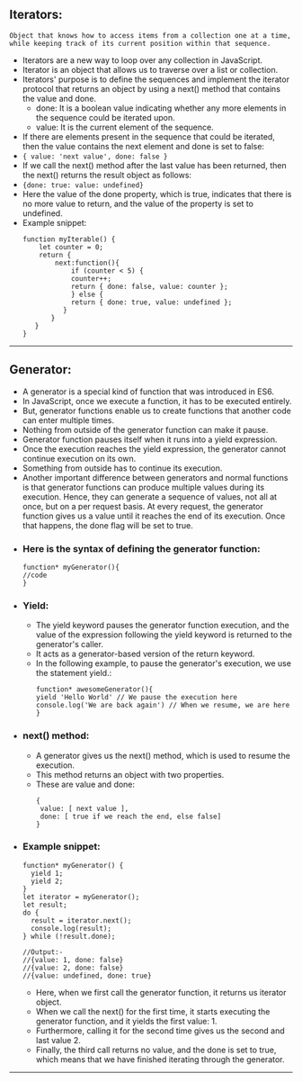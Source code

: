 ## Iterators:
`Object that knows how to access items from a collection one at a time, while keeping track of its current position within that sequence.`
  * Iterators are a new way to loop over any collection in JavaScript.
  * Iterator  is an object that allows us to traverse over a list or collection. 
  * Iterators' purpose is to define the sequences and implement the iterator protocol that returns an object by using a next() method that contains the value and done.
     * done: It is a boolean value indicating whether any more elements in the sequence could be iterated upon.
     * value: It is the current element of the sequence. 
  * If there are elements present in the sequence that could be iterated, then the value contains the next element and done is set to false:
  * `{ value: 'next value', done: false }`
  * If we call the next() method after the last value has been returned, then the next() returns the result object as follows:
  * `{done: true: value: undefined}`
  * Here the value of the done property, which is true, indicates that there is no more value to return, and the value of the property is set to undefined.
  * Example snippet:
    ```
    function myIterable() {
        let counter = 0;
        return {
            next:function(){
                if (counter < 5) {
                counter++;
                return { done: false, value: counter };
                } else {
                return { done: true, value: undefined };
              }
           }
       }
    }
    ```
    

<hr/>

## Generator:
  * A generator is a special kind of function that was introduced in ES6. 
  * In JavaScript, once we execute a function, it has to be executed entirely. 
  * But, generator functions enable us to create functions that another code can enter multiple times. 
  * Nothing from outside of the generator function can make it pause. 
  * Generator function pauses itself when it runs into a yield expression. 
  * Once the execution reaches the yield expression, the generator cannot continue execution on its own. 
  * Something from outside has to continue its execution.
  * Another important difference between generators and normal functions is that generator functions can produce multiple values during its execution. Hence, they can generate a sequence of values, not all at once, but on a per request basis. At every request, the generator function gives us a value until it reaches the end of its execution. Once that happens, the done flag will be set to true. 
  * ### Here is the syntax of defining the generator function:
    ```
    function* myGenerator(){
    //code
    }
    ```
  * ### Yield:
     * The yield keyword pauses the generator function execution, and the value of the expression following the yield keyword is returned to the generator's caller. 
     * It acts as a generator-based version of the return keyword. 
     * In the following example, to pause the generator's execution, we use the statement yield.:
       ```
       function* awesomeGenerator(){
       yield 'Hello World' // We pause the execution here
       console.log('We are back again') // When we resume, we are here
       }
       ```
  * ### next() method:
     * A generator gives us the next() method, which is used to resume the execution. 
     * This method returns an object with two properties. 
     * These are value and done:
       ```
       {
        value: [ next value ],
        done: [ true if we reach the end, else false]
       }
       ```
   * ### Example snippet:
      ```
      function* myGenerator() {
        yield 1;
        yield 2;
      }
      let iterator = myGenerator();
      let result;
      do { 
        result = iterator.next();
        console.log(result);
      } while (!result.done);
      
      //Output:-
      //{value: 1, done: false}
      //{value: 2, done: false}
      //{value: undefined, done: true}
      ```
      * Here, when we first call the generator function, it returns us iterator object. 
      * When we call the next() for the first time, it starts executing the generator function, and it yields the first value: 1. 
      * Furthermore, calling it for the second time gives us the second and last value 2. 
      * Finally, the third call returns no value, and the done is set to true, which means that we have finished iterating through the generator.

<hr/>
